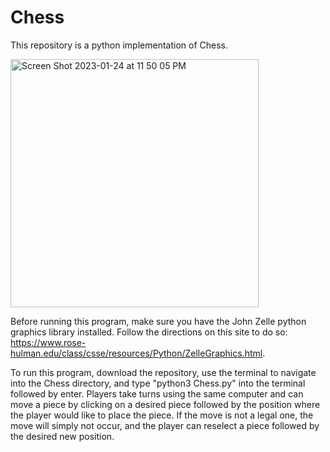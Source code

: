 # Chess
This repository is a python implementation of Chess.

<img width="397" alt="Screen Shot 2023-01-24 at 11 50 05 PM" src="https://user-images.githubusercontent.com/17751446/214490088-22bfc284-f94e-4fde-a241-086200adbdee.png">

Before running this program, make sure you have the John Zelle python graphics library installed. Follow the directions on this site to do so: https://www.rose-hulman.edu/class/csse/resources/Python/ZelleGraphics.html.

To run this program, download the repository, use the terminal to navigate into the Chess directory, and type "python3 Chess.py" into the terminal followed by enter. Players take turns using the same computer and can move a piece by clicking on a desired piece followed by the position where the player would like to place the piece. If the move is not a legal one, the move will simply not occur, and the player can reselect a piece followed by the desired new position.
